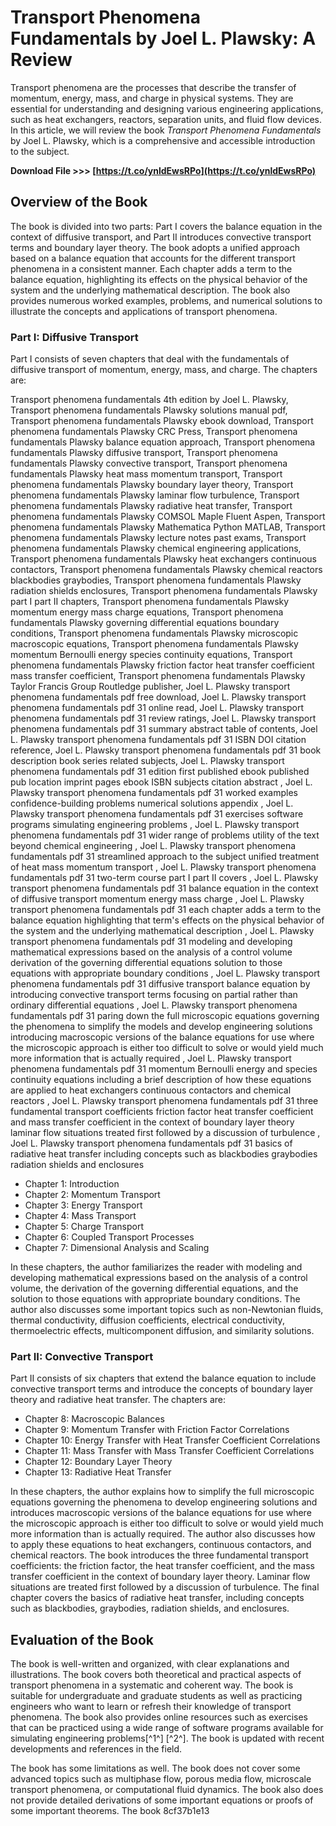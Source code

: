 # Transport Phenomena Fundamentals by Joel L. Plawsky: A Review
 
Transport phenomena are the processes that describe the transfer of momentum, energy, mass, and charge in physical systems. They are essential for understanding and designing various engineering applications, such as heat exchangers, reactors, separation units, and fluid flow devices. In this article, we will review the book *Transport Phenomena Fundamentals* by Joel L. Plawsky, which is a comprehensive and accessible introduction to the subject.
 
**Download File >>> [https://t.co/ynldEwsRPo](https://t.co/ynldEwsRPo)**


 
## Overview of the Book
 
The book is divided into two parts: Part I covers the balance equation in the context of diffusive transport, and Part II introduces convective transport terms and boundary layer theory. The book adopts a unified approach based on a balance equation that accounts for the different transport phenomena in a consistent manner. Each chapter adds a term to the balance equation, highlighting its effects on the physical behavior of the system and the underlying mathematical description. The book also provides numerous worked examples, problems, and numerical solutions to illustrate the concepts and applications of transport phenomena.
 
### Part I: Diffusive Transport
 
Part I consists of seven chapters that deal with the fundamentals of diffusive transport of momentum, energy, mass, and charge. The chapters are:
 
Transport phenomena fundamentals 4th edition by Joel L. Plawsky,  Transport phenomena fundamentals Plawsky solutions manual pdf,  Transport phenomena fundamentals Plawsky ebook download,  Transport phenomena fundamentals Plawsky CRC Press,  Transport phenomena fundamentals Plawsky balance equation approach,  Transport phenomena fundamentals Plawsky diffusive transport,  Transport phenomena fundamentals Plawsky convective transport,  Transport phenomena fundamentals Plawsky heat mass momentum transport,  Transport phenomena fundamentals Plawsky boundary layer theory,  Transport phenomena fundamentals Plawsky laminar flow turbulence,  Transport phenomena fundamentals Plawsky radiative heat transfer,  Transport phenomena fundamentals Plawsky COMSOL Maple Fluent Aspen,  Transport phenomena fundamentals Plawsky Mathematica Python MATLAB,  Transport phenomena fundamentals Plawsky lecture notes past exams,  Transport phenomena fundamentals Plawsky chemical engineering applications,  Transport phenomena fundamentals Plawsky heat exchangers continuous contactors,  Transport phenomena fundamentals Plawsky chemical reactors blackbodies graybodies,  Transport phenomena fundamentals Plawsky radiation shields enclosures,  Transport phenomena fundamentals Plawsky part I part II chapters,  Transport phenomena fundamentals Plawsky momentum energy mass charge equations,  Transport phenomena fundamentals Plawsky governing differential equations boundary conditions,  Transport phenomena fundamentals Plawsky microscopic macroscopic equations,  Transport phenomena fundamentals Plawsky momentum Bernoulli energy species continuity equations,  Transport phenomena fundamentals Plawsky friction factor heat transfer coefficient mass transfer coefficient,  Transport phenomena fundamentals Plawsky Taylor Francis Group Routledge publisher,  Joel L. Plawsky transport phenomena fundamentals pdf free download,  Joel L. Plawsky transport phenomena fundamentals pdf 31 online read,  Joel L. Plawsky transport phenomena fundamentals pdf 31 review ratings,  Joel L. Plawsky transport phenomena fundamentals pdf 31 summary abstract table of contents,  Joel L. Plawsky transport phenomena fundamentals pdf 31 ISBN DOI citation reference,  Joel L. Plawsky transport phenomena fundamentals pdf 31 book description book series related subjects,  Joel L. Plawsky transport phenomena fundamentals pdf 31 edition first published ebook published pub location imprint pages ebook ISBN subjects citation abstract ,  Joel L. Plawsky transport phenomena fundamentals pdf 31 worked examples confidence-building problems numerical solutions appendix ,  Joel L. Plawsky transport phenomena fundamentals pdf 31 exercises software programs simulating engineering problems ,  Joel L. Plawsky transport phenomena fundamentals pdf 31 wider range of problems utility of the text beyond chemical engineering ,  Joel L. Plawsky transport phenomena fundamentals pdf 31 streamlined approach to the subject unified treatment of heat mass momentum transport ,  Joel L. Plawsky transport phenomena fundamentals pdf 31 two-term course part I part II covers ,  Joel L. Plawsky transport phenomena fundamentals pdf 31 balance equation in the context of diffusive transport momentum energy mass charge ,  Joel L. Plawsky transport phenomena fundamentals pdf 31 each chapter adds a term to the balance equation highlighting that term's effects on the physical behavior of the system and the underlying mathematical description ,  Joel L. Plawsky transport phenomena fundamentals pdf 31 modeling and developing mathematical expressions based on the analysis of a control volume derivation of the governing differential equations solution to those equations with appropriate boundary conditions ,  Joel L. Plawsky transport phenomena fundamentals pdf 31 diffusive transport balance equation by introducing convective transport terms focusing on partial rather than ordinary differential equations ,  Joel L. Plawsky transport phenomena fundamentals pdf 31 paring down the full microscopic equations governing the phenomena to simplify the models and develop engineering solutions introducing macroscopic versions of the balance equations for use where the microscopic approach is either too difficult to solve or would yield much more information that is actually required ,  Joel L. Plawsky transport phenomena fundamentals pdf 31 momentum Bernoulli energy and species continuity equations including a brief description of how these equations are applied to heat exchangers continuous contactors and chemical reactors ,  Joel L. Plawsky transport phenomena fundamentals pdf 31 three fundamental transport coefficients friction factor heat transfer coefficient and mass transfer coefficient in the context of boundary layer theory laminar flow situations treated first followed by a discussion of turbulence ,  Joel L. Plawsky transport phenomena fundamentals pdf 31 basics of radiative heat transfer including concepts such as blackbodies graybodies radiation shields and enclosures
 
- Chapter 1: Introduction
- Chapter 2: Momentum Transport
- Chapter 3: Energy Transport
- Chapter 4: Mass Transport
- Chapter 5: Charge Transport
- Chapter 6: Coupled Transport Processes
- Chapter 7: Dimensional Analysis and Scaling

In these chapters, the author familiarizes the reader with modeling and developing mathematical expressions based on the analysis of a control volume, the derivation of the governing differential equations, and the solution to those equations with appropriate boundary conditions. The author also discusses some important topics such as non-Newtonian fluids, thermal conductivity, diffusion coefficients, electrical conductivity, thermoelectric effects, multicomponent diffusion, and similarity solutions.
 
### Part II: Convective Transport
 
Part II consists of six chapters that extend the balance equation to include convective transport terms and introduce the concepts of boundary layer theory and radiative heat transfer. The chapters are:

- Chapter 8: Macroscopic Balances
- Chapter 9: Momentum Transfer with Friction Factor Correlations
- Chapter 10: Energy Transfer with Heat Transfer Coefficient Correlations
- Chapter 11: Mass Transfer with Mass Transfer Coefficient Correlations
- Chapter 12: Boundary Layer Theory
- Chapter 13: Radiative Heat Transfer

In these chapters, the author explains how to simplify the full microscopic equations governing the phenomena to develop engineering solutions and introduces macroscopic versions of the balance equations for use where the microscopic approach is either too difficult to solve or would yield much more information than is actually required. The author also discusses how to apply these equations to heat exchangers, continuous contactors, and chemical reactors. The book introduces the three fundamental transport coefficients: the friction factor, the heat transfer coefficient, and the mass transfer coefficient in the context of boundary layer theory. Laminar flow situations are treated first followed by a discussion of turbulence. The final chapter covers the basics of radiative heat transfer, including concepts such as blackbodies, graybodies, radiation shields, and enclosures.
 
## Evaluation of the Book
 
The book is well-written and organized, with clear explanations and illustrations. The book covers both theoretical and practical aspects of transport phenomena in a systematic and coherent way. The book is suitable for undergraduate and graduate students as well as practicing engineers who want to learn or refresh their knowledge of transport phenomena. The book also provides online resources such as exercises that can be practiced using a wide range of software programs available for simulating engineering problems[^1^] [^2^]. The book is updated with recent developments and references in the field.
 
The book has some limitations as well. The book does not cover some advanced topics such as multiphase flow, porous media flow, microscale transport phenomena, or computational fluid dynamics. The book also does not provide detailed derivations of some important equations or proofs of some important theorems. The book
 8cf37b1e13
 
